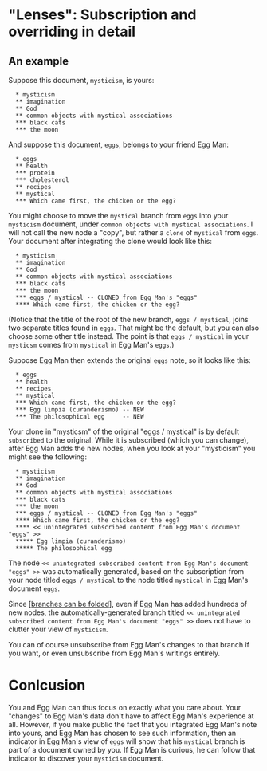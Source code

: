 # "Lenses": Subscription and overriding in detail

## An example
Suppose this document, `mysticism`, is yours:
```
  * mysticism
  ** imagination
  ** God
  ** common objects with mystical associations
  *** black cats
  *** the moon
```

And suppose this document, `eggs`, belongs to your friend Egg Man:
```
  * eggs
  ** health
  *** protein
  *** cholesterol
  ** recipes
  ** mystical
  *** Which came first, the chicken or the egg?
```

You might choose to move the `mystical` branch from `eggs` into your `mysticism` document, under `common objects with mystical associations`. I will not call the new node a "copy", but rather a `clone` of `mystical` from `eggs`. Your document after integrating the clone would look like this:
```
  * mysticism
  ** imagination
  ** God
  ** common objects with mystical associations
  *** black cats
  *** the moon
  *** eggs / mystical -- CLONED from Egg Man's "eggs"
  **** Which came first, the chicken or the egg?
```
(Notice that the title of the root of the new branch, `eggs / mystical`, joins two separate titles found in `eggs`. That might be the default, but you can also choose some other title instead. The point is that `eggs / mystical` in your `mysticsm` comes from `mystical` in Egg Man's `eggs`.)

Suppose Egg Man then extends the original `eggs` note, so it looks like this:
```
  * eggs
  ** health
  ** recipes
  ** mystical
  *** Which came first, the chicken or the egg?
  *** Egg limpia (curanderismo) -- NEW
  *** The philosophical egg     -- NEW
```

Your clone in "mysticsm" of the original "eggs / mystical" is by default `subscribed` to the original. While it is subscribed (which you can change), after Egg Man adds the new nodes, when you look at your "mysticism" you might see the following:
```
  * mysticism
  ** imagination
  ** God
  ** common objects with mystical associations
  *** black cats
  *** the moon
  *** eggs / mystical -- CLONED from Egg Man's "eggs"
  **** Which came first, the chicken or the egg?
  **** << unintegrated subscribed content from Egg Man's document "eggs" >>
  ***** Egg limpia (curanderismo)
  ***** The philosophical egg
```
The node `<< unintegrated subscribed content from Egg Man's document "eggs" >>` was automatically generated, based on the subscription from your node titled `eggs / mystical` to the node titled `mystical` in Egg Man's document `eggs`.

Since [[branches can be folded](./docs/tree-folding-is-powerful.md)], even if Egg Man has added hundreds of new nodes, the automatically-generated branch titled `<< unintegrated subscribed content from Egg Man's document "eggs" >>` does not have to clutter your view of `mysticism`.

You can of course unsubscribe from Egg Man's changes to that branch if you want, or even unsubscribe from Egg Man's writings entirely.

# Conlcusion
You and Egg Man can thus focus on exactly what you care about. Your "changes" to Egg Man's data don't have to affect Egg Man's experience at all. However, if you make public the fact that you integrated Egg Man's note into yours, and Egg Man has chosen to see such information, then an indicator in Egg Man's view of `eggs` will show that his `mystical` branch is part of a document owned by you. If Egg Man is curious, he can follow that indicator to discover your `mysticism` document.
